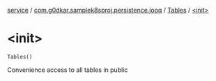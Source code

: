 [service](../../index.md) / [com.g0dkar.samplek8sproj.persistence.jooq](../index.md) / [Tables](index.md) / [&lt;init&gt;](./-init-.md)

# &lt;init&gt;

`Tables()`

Convenience access to all tables in public


